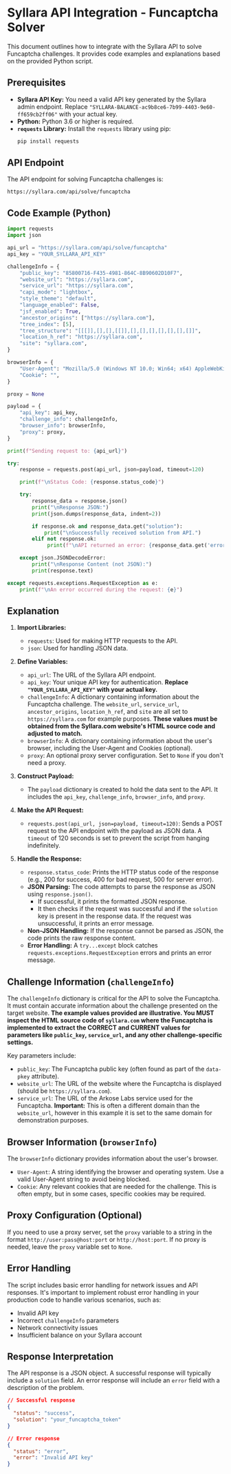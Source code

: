 # Syllara API Integration - Funcaptcha Solver

This document outlines how to integrate with the Syllara API to solve Funcaptcha challenges.  It provides code examples and explanations based on the provided Python script.

## Prerequisites

*   **Syllara API Key:**  You need a valid API key generated by the Syllara admin endpoint.  Replace `"SYLLARA-BALANCE-ac9b8ce6-7b99-4403-9e60-ff659cb2ff06"` with your actual key.
*   **Python:**  Python 3.6 or higher is required.
*   **`requests` Library:** Install the `requests` library using pip:
    ```bash
    pip install requests
    ```

## API Endpoint

The API endpoint for solving Funcaptcha challenges is:

```
https://syllara.com/api/solve/funcaptcha
```

## Code Example (Python)

```python
import requests
import json

api_url = "https://syllara.com/api/solve/funcaptcha"
api_key = "YOUR_SYLLARA_API_KEY"

challengeInfo = {
    "public_key": "85800716-F435-4981-864C-8B90602D10F7",
    "website_url": "https://syllara.com",
    "service_url": "https://syllara.com",
    "capi_mode": "lightbox",
    "style_theme": "default",
    "language_enabled": False,
    "jsf_enabled": True,
    "ancestor_origins": ["https://syllara.com"],
    "tree_index": [5],
    "tree_structure": "[[[]],[],[],[[]],[],[],[],[],[],[],[]]",
    "location_h_ref": "https://syllara.com",
    "site": "syllara.com",
}

browserInfo = {
    "User-Agent": "Mozilla/5.0 (Windows NT 10.0; Win64; x64) AppleWebKit/537.36 (KHTML, like Gecko) Chrome/120.0.0.0 Safari/537.36",
    "Cookie": "",
}

proxy = None

payload = {
    "api_key": api_key,
    "challenge_info": challengeInfo,
    "browser_info": browserInfo,
    "proxy": proxy,
}

print(f"Sending request to: {api_url}")

try:
    response = requests.post(api_url, json=payload, timeout=120)

    print(f"\nStatus Code: {response.status_code}")

    try:
        response_data = response.json()
        print("\nResponse JSON:")
        print(json.dumps(response_data, indent=2))

        if response.ok and response_data.get("solution"):
            print("\nSuccessfully received solution from API.")
        elif not response.ok:
             print(f"\nAPI returned an error: {response_data.get('error', 'Unknown error')}")

    except json.JSONDecodeError:
        print("\nResponse Content (not JSON):")
        print(response.text)

except requests.exceptions.RequestException as e:
    print(f"\nAn error occurred during the request: {e}")
```

## Explanation

1.  **Import Libraries:**
    *   `requests`:  Used for making HTTP requests to the API.
    *   `json`:  Used for handling JSON data.

2.  **Define Variables:**
    *   `api_url`: The URL of the Syllara API endpoint.
    *   `api_key`:  Your unique API key for authentication. **Replace `"YOUR_SYLLARA_API_KEY"` with your actual key.**
    *   `challengeInfo`: A dictionary containing information about the Funcaptcha challenge. The `website_url`, `service_url`, `ancestor_origins`, `location_h_ref`, and `site` are all set to `https://syllara.com` for example purposes. **These values must be obtained from the Syllara.com website's HTML source code and adjusted to match.**
    *   `browserInfo`: A dictionary containing information about the user's browser, including the User-Agent and Cookies (optional).
    *   `proxy`:  An optional proxy server configuration. Set to `None` if you don't need a proxy.

3.  **Construct Payload:**
    *   The `payload` dictionary is created to hold the data sent to the API.  It includes the `api_key`, `challenge_info`, `browser_info`, and `proxy`.

4.  **Make the API Request:**
    *   `requests.post(api_url, json=payload, timeout=120)`:  Sends a POST request to the API endpoint with the payload as JSON data.  A `timeout` of 120 seconds is set to prevent the script from hanging indefinitely.

5.  **Handle the Response:**
    *   `response.status_code`:  Prints the HTTP status code of the response (e.g., 200 for success, 400 for bad request, 500 for server error).
    *   **JSON Parsing:**  The code attempts to parse the response as JSON using `response.json()`.
        *   If successful, it prints the formatted JSON response.
        *   It then checks if the request was successful and if the `solution` key is present in the response data. If the request was unsuccessful, it prints an error message.
    *   **Non-JSON Handling:** If the response cannot be parsed as JSON, the code prints the raw response content.
    *   **Error Handling:** A `try...except` block catches `requests.exceptions.RequestException` errors and prints an error message.

## Challenge Information (`challengeInfo`)

The `challengeInfo` dictionary is critical for the API to solve the Funcaptcha.  It must contain accurate information about the challenge presented on the target website. **The example values provided are illustrative.  You MUST inspect the HTML source code of `syllara.com` where the Funcaptcha is implemented to extract the CORRECT and CURRENT values for parameters like `public_key`, `service_url`, and any other challenge-specific settings.**

Key parameters include:

*   `public_key`:  The Funcaptcha public key (often found as part of the `data-pkey` attribute).
*   `website_url`: The URL of the website where the Funcaptcha is displayed (should be `https://syllara.com`).
*   `service_url`:  The URL of the Arkose Labs service used for the Funcaptcha. **Important:** This is often a different domain than the `website_url`, however in this example it is set to the same domain for demonstration purposes.

## Browser Information (`browserInfo`)

The `browserInfo` dictionary provides information about the user's browser.

*   `User-Agent`:  A string identifying the browser and operating system. Use a valid User-Agent string to avoid being blocked.
*   `Cookie`:  Any relevant cookies that are needed for the challenge.  This is often empty, but in some cases, specific cookies may be required.

## Proxy Configuration (Optional)

If you need to use a proxy server, set the `proxy` variable to a string in the format `http://user:pass@host:port` or `http://host:port`.  If no proxy is needed, leave the `proxy` variable set to `None`.

## Error Handling

The script includes basic error handling for network issues and API responses.  It's important to implement robust error handling in your production code to handle various scenarios, such as:

*   Invalid API key
*   Incorrect `challengeInfo` parameters
*   Network connectivity issues
*   Insufficient balance on your Syllara account

## Response Interpretation

The API response is a JSON object.  A successful response will typically include a `solution` field.  An error response will include an `error` field with a description of the problem.

```json
// Successful response
{
  "status": "success",
  "solution": "your_funcaptcha_token"
}

// Error response
{
  "status": "error",
  "error": "Invalid API key"
}
```
